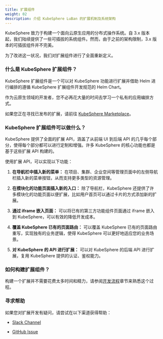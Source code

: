 ```yaml
---
title: 扩展组件 
weight: 02
description: 介绍 KubeSphere LuBan 的扩展机制及系统架构
---
```


KubeSphere 致力于构建一个面向云原生应用的分布式操作系统。自 3.x 版本起，我们陆续提供了一些可插拔的系统组件。然而，由于之前的架构限制，3.x 版本的可插拔组件并不完美。

为了改进这一状况，我们对扩展组件进行了全面重新定义。

### 什么是 KubeSphere 扩展组件？

KubeSphere 扩展组件是一个可以对 KubeSphere 功能进行扩展并借助 Helm 进行编排的遵循 KubeSphere 扩展组件开发规范的 Helm Chart。

作为云原生领域的开发者，您不必再花大量的时间去学习一个私有的应用编排方式。

如果您正在寻找已发布的扩展，请前往 [KubeSphere Marketplace](https://kubesphere.com.cn/extensions/marketplace/)。

### KubeSphere 扩展组件可以做什么？

KubeSphere 提供了全面的扩展 API，涵盖了从前端 UI 到后端 API 的几乎每个部分，使得每个部分都可以进行定制和增强。许多 KubeSphere 的核心功能也都是基于这些扩展 API 构建的。

使用扩展 API，可以实现以下功能：

1. **在导航栏中插入新的菜单：** 在项目、集群、企业空间等管理页面中的左侧导航栏插入新的菜单按钮，从而支持更多类型的资源管理。

2. **在模块化的功能页面插入新的入口：** 除了导航栏，KubeSphere 还提供了许多模块化的功能页面以便扩展，比如用户首页可以通过卡片的方式添加新的扩展。

3. **通过 iframe 嵌入页面：** 可以将已有的第三方功能组件页面通过 iframe 嵌入到 KubeSphere，可以有效的降低开发成本。

4. **覆盖 KubeSphere 已有的页面路由：** 可以覆盖 KubeSphere 已有的页面路由重写，实现独有的业务逻辑，使得 KubeSphere 可以更好地适应您的业务场景。

5. **对 KubeSphere 的 API 进行扩展：** 可以对 KubeSphere 的后端 API 进行扩展，复用 KubeSphere 提供的认证、鉴权能力。

### 如何构建扩展组件？

构建一个扩展并不需要花费太多时间和精力，请参阅[开发流程](../../development-procedure/)章节来熟悉这个过程。

### 寻求帮助

如果您对扩展开发有疑问，请尝试在以下渠道获得帮助：

* [Slack Channel](https://join.slack.com/t/kubesphere/shared_invite/zt-219hq0b5y-el~FMRrJxGM1Egf5vX6QiA)

* [GitHub Issue](https://github.com/kubesphere/kubesphere/issues/new/choose)